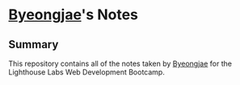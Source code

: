 # [Byeongjae](https://github.com/byeongjae-kang/lighthouse-web-notes.git)'s Notes

## Summary 

This repository contains all of the notes taken by [Byeongjae](https://github.com/byeongjae-kang/lighthouse-web-notes.git) for the Lighthouse Labs Web Development Bootcamp.
